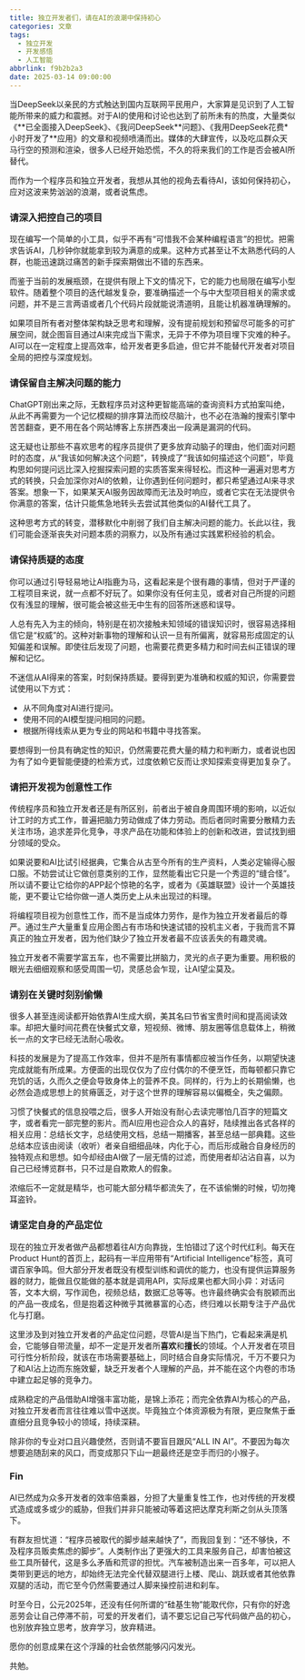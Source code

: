 ```yaml
---
title: 独立开发者们，请在AI的浪潮中保持初心
categories: 文章
tags:
  - 独立开发
  - 开发感悟
  - 人工智能
abbrlink: f9b2b2a3
date: 2025-03-14 09:00:00
---
```

当DeepSeek以亲民的方式触达到国内互联网平民用户，大家算是见识到了人工智能所带来的威力和震撼。对于AI的使用和讨论也达到了前所未有的热度，大量类似《\*\*已全面接入DeepSeek》、《我问DeepSeek\*\*问题》、《我用DeepSeek花费\*小时开发了\*\*应用》的文章和视频喷涌而出。媒体的大肆宣传，以及吃瓜群众天马行空的预测和渲染，很多人已经开始恐慌，不久的将来我们的工作是否会被AI所替代。

而作为一个程序员和独立开发者，我想从其他的视角去看待AI，该如何保持初心，应对这波来势汹汹的浪潮，或者说焦虑。


### 请深入把控自己的项目

现在编写一个简单的小工具，似乎不再有“可惜我不会某种编程语言”的担忧。把需求告诉AI，几秒钟你就能拿到较为满意的成果。这种方式甚至让不太熟悉代码的人群，也能迅速跳过痛苦的新手探索期做出不错的东西来。

而鉴于当前的发展瓶颈，在提供有限上下文的情况下，它的能力也局限在编写小型软件。随着整个项目的迭代越发复杂，要准确描述一个与中大型项目相关的需求或问题，并不是三言两语或者几个代码片段就能说清道明，且能让机器准确理解的。

如果项目所有者对整体架构缺乏思考和理解，没有提前规划和预留尽可能多的可扩展空间，就企图盲目通过AI来完成当下需求，无异于不停为项目埋下灾难的种子。AI可以在一定程度上提高效率，给开发者更多启迪，但它并不能替代开发者对项目全局的把控与深度规划。


### 请保留自主解决问题的能力

ChatGPT刚出来之际，无数程序员对这种更智能高端的查询资料方式拍案叫绝，从此不再需要为一个记忆模糊的排序算法而绞尽脑汁，也不必在浩瀚的搜索引擎中苦苦翻查，更不用在各个网站博客上东拼西凑出一段满是漏洞的代码。

这无疑也让那些不喜欢思考的程序员提供了更多放弃动脑子的理由，他们面对问题时的态度，从“我该如何解决这个问题”，转换成了“我该如何描述这个问题”，毕竟构思如何提问远比深入挖掘探索问题的实质答案来得轻松。而这种一遍遍对思考方式的转换，只会加深你对AI的依赖，让你遇到任何问题时，都只希望通过AI来寻求答案。想象一下，如果某天AI服务因故障而无法及时响应，或者它实在无法提供令你满意的答案，估计只能焦急地转头去尝试其他类似的AI替代工具了。

这种思考方式的转变，潜移默化中削弱了我们自主解决问题的能力。长此以往，我们可能会逐渐丧失对问题本质的洞察力，以及所有通过实践累积经验的机会。


### 请保持质疑的态度

你可以通过引导轻易地让AI指鹿为马，这看起来是个很有趣的事情，但对于严谨的工程项目来说，就一点都不好玩了。如果你没有任何主见，或者对自己所提的问题仅有浅显的理解，很可能会被这些无中生有的回答所迷惑和误导。

人总有先入为主的倾向，特别是在初次接触未知领域的错误知识时，很容易选择相信它是“权威”的。这种对新事物的理解和认识一旦有所偏离，就容易形成固定的认知偏差和误解。即使往后发现了问题，也需要花费更多精力和时间去纠正错误的理解和记忆。

不迷信从AI得来的答案，时刻保持质疑。要得到更为准确和权威的知识，你需要尝试使用以下方式：
- 从不同角度对AI进行提问。
- 使用不同的AI模型提问相同的问题。
- 根据所得线索从更为专业的网站和书籍中寻找答案。

要想得到一份具有确定性的知识，仍然需要花费大量的精力和判断力，或者说也因为有了如今更智能便捷的检索方式，过度依赖它反而让求知探索变得更加复杂了。


### 请把开发视为创意性工作

传统程序员和独立开发者还是有所区别，前者出于被自身周围环境的影响，以近似计工时的方式工作，普遍把脑力劳动做成了体力劳动。而后者同时需要分散精力去关注市场，追求差异化竞争，寻求产品在功能和体验上的创新和改进，尝试找到细分领域的受众。

如果说要和AI比试引经据典，它集合从古至今所有的生产资料，人类必定输得心服口服。不妨尝试让它做创意类别的工作，显然能看出它只是一个秀逗的“缝合怪”。所以请不要让它给你的APP起个惊艳的名字，或者为《英雄联盟》设计一个英雄技能，更不要让它给你做一道人类历史上从未出现过的料理。

将编程项目视为创意性工作，而不是当成体力劳作，是作为独立开发者最后的尊严。通过生产大量重复应用企图占有市场和快速试错的投机主义者，于我而言不算真正的独立开发者，因为他们缺少了独立开发者最不应该丢失的有趣灵魂。

独立开发者不需要学富五车，也不需要比拼脑力，灵光的点子更为重要。用积极的眼光去细细观察和感受周围一切，灵感总会乍现，让AI望尘莫及。


### 请别在关键时刻别偷懒

很多人甚至连阅读都开始依靠AI生成大纲，美其名曰节省宝贵时间和提高阅读效率。却把大量时间花费在快餐式文章，短视频、微博、朋友圈等信息载体上，稍微长一点的文字已经无法耐心吸收。

科技的发展是为了提高工作效率，但并不是所有事情都应被当作任务，以期望快速完成就能有所成果。方便面的出现仅仅为了应付偶尔的不便烹饪，而每顿都只靠它充饥的话，久而久之便会导致身体上的营养不良。同样的，行为上的长期偷懒，也必然会造成思想上的贫瘠匮乏，对于这个世界的理解容易以偏概全，失之偏颇。

习惯了快餐式的信息投喂之后，很多人开始没有耐心去读完哪怕几百字的短篇文字，或者看完一部完整的影片。而AI应用也迎合众人的喜好，陆续推出各式各样的相关应用：总结长文字，总结使用文档，总结一期播客，甚至总结一部典籍。这些总结本应该由阅读（收听）者亲自细细品味，内化于心，而后形成融合自身经历的独特观点和思想。如今却经由AI做了一层无情的过滤，而使用者却沾沾自喜，以为自己已经博览群书，只不过是自欺欺人的假象。

浓缩后不一定就是精华，也可能大部分精华都流失了，在不该偷懒的时候，切勿掩耳盗铃。


### 请坚定自身的产品定位

现在的独立开发者做产品都想着往AI方向靠拢，生怕错过了这个时代红利。每天在Product Hunt的首页上，起码有一半应用带有“Artificial Intelligence”标签，真可谓百家争鸣。但大部分开发者既没有模型训练和调优的能力，也没有提供运算服务器的财力，能做且仅能做的基本就是调用API，实际成果也都大同小异：对话问答，文本大纲，写作润色，视频总结，数据汇总等等。也许最终确实会有脱颖而出的产品一夜成名，但是抱着这种微乎其微暴富的心态，终归难以长期专注于产品优化与打磨。

这里涉及到对独立开发者的产品定位问题，尽管AI是当下热门，它看起来满是机会，它能够自带流量，却不一定是开发者所**喜欢**和**擅长**的领域。个人开发者在项目可行性分析阶段，就该在市场需要基础上，同时结合自身实际情况，千万不要只为了和AI沾上边而东施效颦，缺乏开发者个人理解的产品，并不能在这个内卷的市场中建立起足够的竞争力。

成熟稳定的产品借助AI增强丰富功能，是锦上添花；而完全依靠AI为核心的产品，对独立开发者而言往往难以雪中送炭。毕竟独立个体资源极为有限，更应聚焦于垂直细分且竞争较小的领域，持续深耕。

除非你的专业对口且兴趣使然，否则请不要盲目跟风“ALL IN AI”。不要因为每次想要追随刮来的风口，而变成那只下山一趟最终还是空手而归的小猴子。


### Fin

AI已然成为众多开发者的效率倍乘器，分担了大量重复性工作，也对传统的开发模式造成或多或少的威胁，但我们并非只能被动等着这把达摩克利斯之剑从头顶落下。

有群友担忧道：“程序员被取代的脚步越来越快了”，而我回复到：“还不够快，不及程序员贩卖焦虑的脚步”。人类制作出了更强大的工具来服务自己，却害怕被这些工具所替代，这是多么矛盾和荒谬的担忧。汽车被制造出来一百多年，可以把人类带到更远的地方，却始终无法完全代替双腿进行上楼、爬山、跳跃或者其他依靠双腿的活动，而它至今仍然需要通过人脚来操控前进和刹车。

时至今日，公元2025年，还没有任何所谓的“硅基生物”能取代你，只有你的好逸恶劳会让自己停滞不前，可爱的开发者们，请不要忘记自己写代码做产品的初心，也别放弃独立思考，放弃学习，放弃精进。

愿你的创意成果在这个浮躁的社会依然能够闪闪发光。

共勉。
